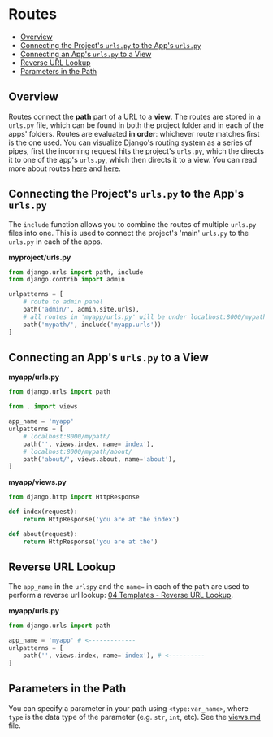 
# Routes

- [Overview](#overview)
- [Connecting the Project's `urls.py` to the App's `urls.py`](#connecting-the-projects-urlspy-to-the-apps-urlspy)
- [Connecting an App's `urls.py` to a View](#connecting-an-apps-urlspy-to-a-view)
- [Reverse URL Lookup](#reverse-url-lookup)
- [Parameters in the Path](#parameters-in-the-path)


## Overview

Routes connect the **path** part of a URL to a **view**. The routes are stored in a `urls.py` file, which can be found in both the project folder and in each of the apps' folders. Routes are evaluated **in order**: whichever route matches first is the one used. You can visualize Django's routing system as a series of pipes, first the incoming request hits the project's `urls.py`, which the directs it to one of the app's `urls.py`, which then directs it to a view. You can read more about routes [here](https://docs.djangoproject.com/en/3.2/topics/http/urls/) and [here](https://docs.djangoproject.com/en/3.2/ref/urls/).


## Connecting the Project's `urls.py` to the App's `urls.py`

The `include` function allows you to combine the routes of multiple `urls.py` files into one. This is used to connect the project's 'main' `urls.py` to the `urls.py` in each of the apps.

**myproject/urls.py**
```python
from django.urls import path, include
from django.contrib import admin

urlpatterns = [
    # route to admin panel
    path('admin/', admin.site.urls),
    # all routes in 'myapp/urls.py' will be under localhost:8000/mypath/...
    path('mypath/', include('myapp.urls'))
]
```

## Connecting an App's `urls.py` to a View

**myapp/urls.py**
```python
from django.urls import path

from . import views

app_name = 'myapp'
urlpatterns = [
    # localhost:8000/mypath/
    path('', views.index, name='index'),
    # localhost:8000/mypath/about/
    path('about/', views.about, name='about'),
]
```

**myapp/views.py**
```python
from django.http import HttpResponse

def index(request):
    return HttpResponse('you are at the index')

def about(request):
    return HttpResponse('you are at the')
```

## Reverse URL Lookup

The `app_name` in the `urlspy` and the `name=` in each of the path are used to perform a reverse url lookup: [04 Templates - Reverse URL Lookup](04%20-%20Templates.md#reverse-url-lookup).

**myapp/urls.py**
```python
from django.urls import path

app_name = 'myapp' # <-------------
urlpatterns = [
    path('', views.index, name='index'), # <----------
]
```

## Parameters in the Path

You can specify a parameter in your path using `<type:var_name>`, where `type` is the data type of the parameter (e.g. `str`, `int`, etc). See the [views.md](03%20-%20Views.md#path-parameters) file.

